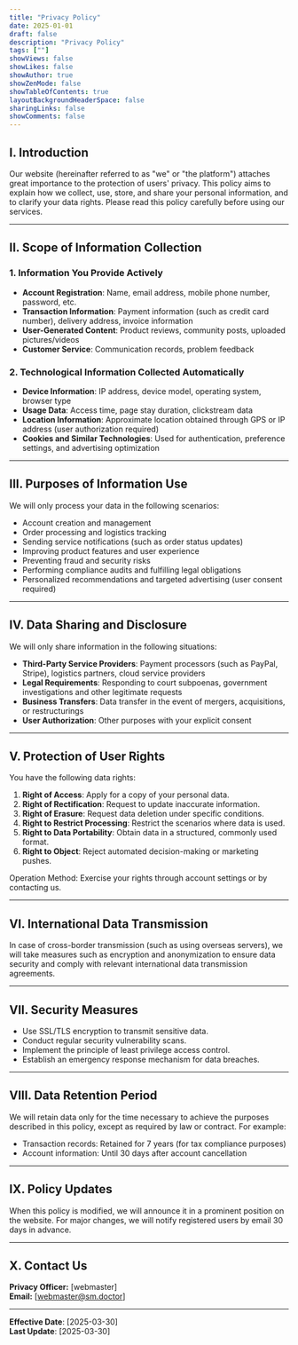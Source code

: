 ```yaml
---
title: "Privacy Policy"
date: 2025-01-01
draft: false
description: "Privacy Policy"
tags: [""]
showViews: false
showLikes: false
showAuthor: true
showZenMode: false
showTableOfContents: true
layoutBackgroundHeaderSpace: false
sharingLinks: false
showComments: false
---
```




## I. Introduction

Our website (hereinafter referred to as "we" or "the platform") attaches great importance to the protection of users' privacy. This policy aims to explain how we collect, use, store, and share your personal information, and to clarify your data rights. Please read this policy carefully before using our services.

---

## II. Scope of Information Collection

### 1. Information You Provide Actively
- **Account Registration**: Name, email address, mobile phone number, password, etc.
- **Transaction Information**: Payment information (such as credit card number), delivery address, invoice information
- **User-Generated Content**: Product reviews, community posts, uploaded pictures/videos
- **Customer Service**: Communication records, problem feedback

### 2. Technological Information Collected Automatically
- **Device Information**: IP address, device model, operating system, browser type
- **Usage Data**: Access time, page stay duration, clickstream data
- **Location Information**: Approximate location obtained through GPS or IP address (user authorization required)
- **Cookies and Similar Technologies**: Used for authentication, preference settings, and advertising optimization

---

## III. Purposes of Information Use

We will only process your data in the following scenarios:
- Account creation and management
- Order processing and logistics tracking
- Sending service notifications (such as order status updates)
- Improving product features and user experience
- Preventing fraud and security risks
- Performing compliance audits and fulfilling legal obligations
- Personalized recommendations and targeted advertising (user consent required)

---

## IV. Data Sharing and Disclosure

We will only share information in the following situations:
- **Third-Party Service Providers**: Payment processors (such as PayPal, Stripe), logistics partners, cloud service providers
- **Legal Requirements**: Responding to court subpoenas, government investigations and other legitimate requests
- **Business Transfers**: Data transfer in the event of mergers, acquisitions, or restructurings
- **User Authorization**: Other purposes with your explicit consent

---

## V. Protection of User Rights

You have the following data rights:
1. **Right of Access**: Apply for a copy of your personal data.
2. **Right of Rectification**: Request to update inaccurate information.
3. **Right of Erasure**: Request data deletion under specific conditions.
4. **Right to Restrict Processing**: Restrict the scenarios where data is used.
5. **Right to Data Portability**: Obtain data in a structured, commonly used format.
6. **Right to Object**: Reject automated decision-making or marketing pushes.

Operation Method: Exercise your rights through account settings or by contacting us.

---

## VI. International Data Transmission

In case of cross-border transmission (such as using overseas servers), we will take measures such as encryption and anonymization to ensure data security and comply with relevant international data transmission agreements.

---

## VII. Security Measures
- Use SSL/TLS encryption to transmit sensitive data.
- Conduct regular security vulnerability scans.
- Implement the principle of least privilege access control.
- Establish an emergency response mechanism for data breaches.

---

## VIII. Data Retention Period

We will retain data only for the time necessary to achieve the purposes described in this policy, except as required by law or contract. For example:
- Transaction records: Retained for 7 years (for tax compliance purposes)
- Account information: Until 30 days after account cancellation

---

## IX. Policy Updates

When this policy is modified, we will announce it in a prominent position on the website. For major changes, we will notify registered users by email 30 days in advance.

---

## X. Contact Us

**Privacy Officer:** [webmaster]<br>
**Email:** [webmaster@sm.doctor]

---

**Effective Date**: [2025-03-30]<br>
**Last Update**: [2025-03-30] 